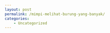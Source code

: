 ```yaml
---
layout: post
permalink: /mimpi-melihat-burung-yang-banyak/
categories:
    - Uncategorized
---
```


